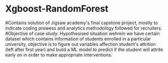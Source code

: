 # Xgboost-RandomForest
#Contains solution of Jigsaw academy's final capstone project, mostly to indicate coding prowess and analytics methodology followed for recruiters.
#Objective of case study: Hypothesised situation wehrein we have certain dataset which contains information of students enrolled in a particular university, objective is to figure out variables affection student's attrition (left after first year) and build a ML model to predict if the student will attrite early on in order to make appropriate interventions.
